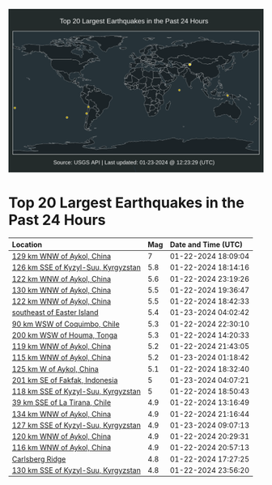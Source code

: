 ![Map](./map.png)

# Top 20 Largest Earthquakes in the Past 24 Hours

| Location | Mag | Date and Time (UTC) |
|:---|:---|:---|
| [129 km WNW of Aykol, China](https://earthquake.usgs.gov/earthquakes/eventpage/us7000lsze) | 7 | 01-22-2024 18:09:04 |
| [126 km SSE of Kyzyl-Suu, Kyrgyzstan](https://earthquake.usgs.gov/earthquakes/eventpage/us7000lt1i) | 5.8 | 01-22-2024 18:14:16 |
| [122 km WNW of Aykol, China](https://earthquake.usgs.gov/earthquakes/eventpage/us7000lt29) | 5.6 | 01-22-2024 23:19:26 |
| [130 km WNW of Aykol, China](https://earthquake.usgs.gov/earthquakes/eventpage/us7000lt0j) | 5.5 | 01-22-2024 19:36:47 |
| [122 km WNW of Aykol, China](https://earthquake.usgs.gov/earthquakes/eventpage/us7000lt02) | 5.5 | 01-22-2024 18:42:33 |
| [southeast of Easter Island](https://earthquake.usgs.gov/earthquakes/eventpage/us7000lt48) | 5.4 | 01-23-2024 04:02:42 |
| [90 km WSW of Coquimbo, Chile](https://earthquake.usgs.gov/earthquakes/eventpage/us7000lt1x) | 5.3 | 01-22-2024 22:30:10 |
| [200 km WSW of Houma, Tonga](https://earthquake.usgs.gov/earthquakes/eventpage/us6000m5ev) | 5.3 | 01-22-2024 14:20:33 |
| [119 km WNW of Aykol, China](https://earthquake.usgs.gov/earthquakes/eventpage/us7000lt1d) | 5.2 | 01-22-2024 21:43:05 |
| [115 km WNW of Aykol, China](https://earthquake.usgs.gov/earthquakes/eventpage/us7000lt2y) | 5.2 | 01-23-2024 01:18:42 |
| [125 km W of Aykol, China](https://earthquake.usgs.gov/earthquakes/eventpage/us7000lszy) | 5.1 | 01-22-2024 18:32:40 |
| [201 km SE of Fakfak, Indonesia](https://earthquake.usgs.gov/earthquakes/eventpage/us7000lt45) | 5 | 01-23-2024 04:07:21 |
| [118 km SSE of Kyzyl-Suu, Kyrgyzstan](https://earthquake.usgs.gov/earthquakes/eventpage/us7000lt09) | 5 | 01-22-2024 18:50:43 |
| [39 km SSE of La Tirana, Chile](https://earthquake.usgs.gov/earthquakes/eventpage/us6000m5ef) | 4.9 | 01-22-2024 13:16:49 |
| [134 km WNW of Aykol, China](https://earthquake.usgs.gov/earthquakes/eventpage/us7000lt16) | 4.9 | 01-22-2024 21:16:44 |
| [127 km SSE of Kyzyl-Suu, Kyrgyzstan](https://earthquake.usgs.gov/earthquakes/eventpage/us7000lt5h) | 4.9 | 01-23-2024 09:07:13 |
| [120 km WNW of Aykol, China](https://earthquake.usgs.gov/earthquakes/eventpage/us7000lt0u) | 4.9 | 01-22-2024 20:29:31 |
| [116 km WNW of Aykol, China](https://earthquake.usgs.gov/earthquakes/eventpage/us7000lt11) | 4.9 | 01-22-2024 20:57:13 |
| [Carlsberg Ridge](https://earthquake.usgs.gov/earthquakes/eventpage/us7000lsz5) | 4.8 | 01-22-2024 17:27:25 |
| [130 km SSE of Kyzyl-Suu, Kyrgyzstan](https://earthquake.usgs.gov/earthquakes/eventpage/us7000lt2g) | 4.8 | 01-22-2024 23:56:20 |
